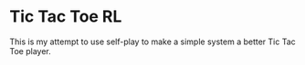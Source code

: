 # Tic Tac Toe RL

This is my attempt to use self-play to make a simple system a better Tic 
Tac Toe player. 


